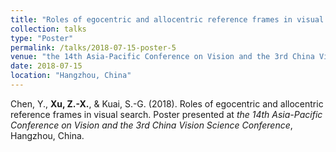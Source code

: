 ```yaml
---
title: "Roles of egocentric and allocentric reference frames in visual search."
collection: talks
type: "Poster"
permalink: /talks/2018-07-15-poster-5
venue: "the 14th Asia-Pacific Conference on Vision and the 3rd China Vision Science Conference"
date: 2018-07-15
location: "Hangzhou, China"
---
```


Chen, Y., **Xu, Z.-X.**, & Kuai, S.-G. (2018). Roles of egocentric and allocentric reference frames in visual search. Poster presented at *the 14th Asia-Pacific Conference on Vision and the 3rd China Vision Science Conference*, Hangzhou, China. 
